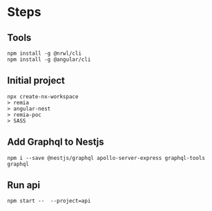 # Steps
## Tools
```
npm install -g @nrwl/cli
npm install -g @angular/cli
```

## Initial project

```
npx create-nx-workspace
> remia
> angular-nest
> remia-poc
> SASS
```

## Add Graphql to Nestjs
```
npm i --save @nestjs/graphql apollo-server-express graphql-tools graphql
```

## Run api
```
npm start --  --project=api
```
